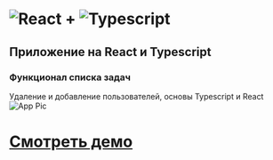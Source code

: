 # ![React](https://img.shields.io/badge/-React-333333?style=flat&logo=react) + ![Typescript](https://img.shields.io/badge/-typescript-333333?style=flat&logo=typescript)
## Приложение на React и Typescript
### Функционал списка задач
Удаление и добавление пользователей, основы Typescript и React
![App Pic](https://i.imgur.com/qwLlpUn.png)
# [Смотреть демо](https://react-typescript-todo-plum.vercel.app/)